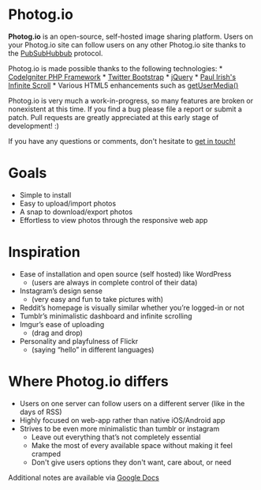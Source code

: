 Photog.io
=========

__Photog.io__ is an open-source, self-hosted image sharing platform. Users on your Photog.io site can follow users on any other Photog.io site thanks to the [PubSubHubbub](https://code.google.com/p/pubsubhubbub/) protocol.

Photog.io is made possible thanks to the following technologies:
	* [CodeIgniter PHP Framework](http://CodeIgniter.com/)
	* [Twitter Bootstrap](http://twitter.github.com/bootstrap/)
	* [jQuery](http://jquery.com/)
	* [Paul Irish's Infinite Scroll](https://github.com/paulirish/infinite-scroll)
	* Various HTML5 enhancements such as [getUserMedia()](http://dev.w3.org/2011/webrtc/editor/getusermedia.html)

Photog.io is very much a work-in-progress, so many features are broken or nonexistent at this time. If you find a bug please file a report or submit a patch. Pull requests are greatly appreciated at this early stage of development! :)

If you have any questions or comments, don't hesitate to [get in touch!](http://twitter.com/HTMLbyJoe)

Goals
=====
* Simple to install
* Easy to upload/import photos
* A snap to download/export photos
* Effortless to view photos through the responsive web app

Inspiration
===========
* Ease of installation and open source (self hosted) like WordPress
	* (users are always in complete control of their data)
* Instagram’s design sense
	* (very easy and fun to take pictures with)
* Reddit’s homepage is visually similar whether you’re logged-in or not
* Tumblr’s minimalistic dashboard and infinite scrolling
* Imgur’s ease of uploading
	* (drag and drop)
* Personality and playfulness of Flickr
	* (saying “hello” in different languages)

Where Photog.io differs
=======================
* Users on one server can follow users on a different server (like in the days of RSS)
* Highly focused on web-app rather than native iOS/Android app
* Strives to be even more minimalistic than tumblr or instagram
	* Leave out everything that’s not completely essential
	* Make the most of every available space without making it feel cramped
	* Don't give users options they don't want, care about, or need



Additional notes are available via [Google Docs](https://docs.google.com/a/shmit.com/document/d/1QfLpcVuVoN8Ky1cX7J6RrsHwse4cC8vZcPliaAqbemM/edit)